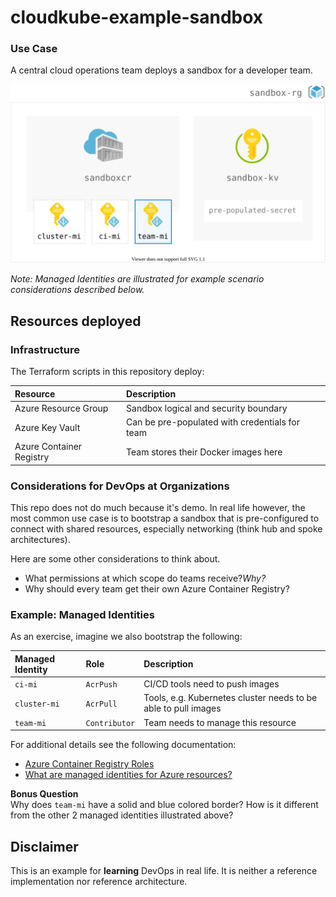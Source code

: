# cloudkube-example-sandbox

### Use Case

A central cloud operations team deploys a sandbox for a developer team. 

<img src="./example-diagram.svg" width="540" alt="Example Sandbox">

_Note: Managed Identities are illustrated for example scenario considerations described below._

## Resources deployed

### Infrastructure

The Terraform scripts in this repository deploy:

| Resource | Description |
|:--|:--|
| Azure Resource Group | Sandbox logical and security boundary |
| Azure Key Vault | Can be pre-populated with credentials for team |
| Azure Container Registry | Team stores their Docker images here |

### Considerations for DevOps at Organizations

This repo does not do much because it's  demo. In real life however, the most common use case is to bootstrap a sandbox that is pre-configured to connect with shared resources, especially networking (think hub and spoke architectures).

Here are some other considerations to think about.

- What permissions at which scope do teams receive?_Why?_
- Why should every team get their own Azure Container Registry?
  
### Example: Managed Identities

As an exercise, imagine we also bootstrap the following:

| Managed Identity | Role | Description |
|:--|:--|:--|
| `ci-mi` | `AcrPush` | CI/CD tools need to push images |
| `cluster-mi` | `AcrPull` | Tools, e.g. Kubernetes cluster needs to be able to pull images |
| `team-mi` | `Contributor` | Team needs to manage this resource |

For additional details see the following documentation:

- [Azure Container Registry Roles](https://docs.microsoft.com/en-us/azure/container-registry/container-registry-roles)
- [What are managed identities for Azure resources?](https://docs.microsoft.com/en-us/azure/active-directory/managed-identities-azure-resources/overview)

**Bonus Question**  
Why does `team-mi` have a solid and blue colored border? How is it different from the other 2 managed identities illustrated above?

## Disclaimer

This is an example for **learning** DevOps in real life. It is neither a reference implementation nor reference architecture.
